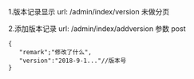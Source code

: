 1.版本记录显示
url:
 /admin/index/version
 未做分页
 
2.添加版本记录
 url:
 /admin/index/addversion
 参数 post
 ~~~
 {
    "remark";"修改了什么",
    "version":"2018-9-1..."//版本号
 }
 ~~~